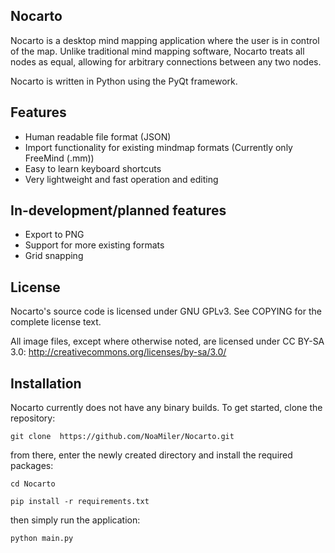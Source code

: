 ## Nocarto

Nocarto is a desktop mind mapping application where the user is in control of the map. Unlike traditional mind mapping software, Nocarto treats all nodes as equal, allowing for arbitrary connections between any two nodes. 

Nocarto is written in Python using the PyQt framework.

## Features

* Human readable file format (JSON)
* Import functionality for existing mindmap formats (Currently only FreeMind (.mm))
* Easy to learn keyboard shortcuts
* Very lightweight and fast operation and editing

## In-development/planned features
* Export to PNG
* Support for more existing formats
* Grid snapping

## License

Nocarto's source code is licensed under GNU GPLv3. 
See COPYING for the complete license text.

All image files, except where otherwise noted, are licensed under
CC BY-SA 3.0: http://creativecommons.org/licenses/by-sa/3.0/

## Installation

Nocarto currently does not have any binary builds. 
To get started, clone the repository:

`git clone  https://github.com/NoaMiler/Nocarto.git`

from there, enter the newly created directory and install the required packages:

`cd Nocarto`

`pip install -r requirements.txt`

then simply run the application:

`python main.py`
